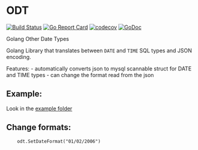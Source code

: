 # ODT

[![Build Status](https://travis-ci.org/efimovalex/odt.svg?branch=master)](https://travis-ci.org/efimovalex/odt)
[![Go Report Card](https://goreportcard.com/badge/github.com/efimovalex/odt)](https://goreportcard.com/report/github.com/efimovalex/odt) [![codecov](https://codecov.io/gh/efimovalex/odt/branch/master/graph/badge.svg)](https://codecov.io/gh/efimovalex/odt) [![GoDoc](https://godoc.org/github.com/efimovalex/odt?status.svg)](https://godoc.org/github.com/efimovalex/odt)

Golang Other Date Types

Golang Library that translates between `DATE` and `TIME` SQL types and JSON encoding.

Features: 
    - automatically converts json to mysql scannable struct for DATE and TIME types
    - can change the format read from the json
## Example:

Look in the [example folder](example/main.go)

## Change formats:

```
    odt.SetDateFormat("01/02/2006")

```
